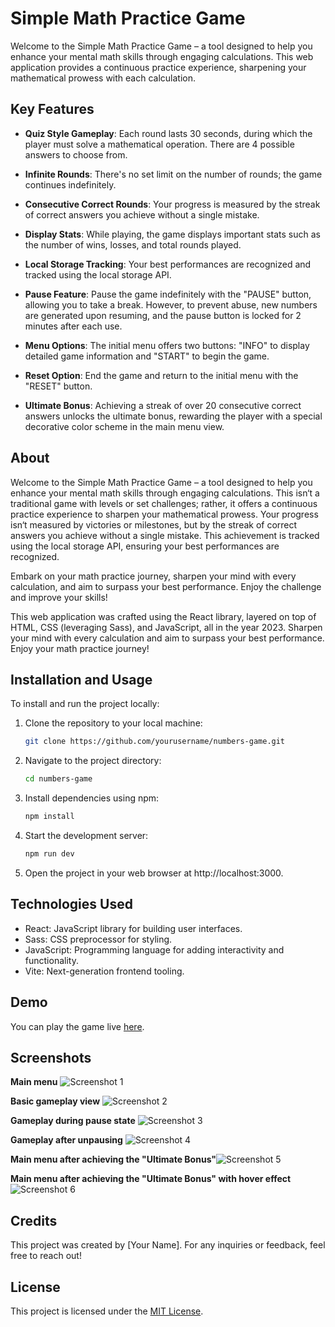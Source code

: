 # Simple Math Practice Game

Welcome to the Simple Math Practice Game – a tool designed to help you enhance your mental math skills through engaging calculations. This web application provides a continuous practice experience, sharpening your mathematical prowess with each calculation.

## Key Features

-   **Quiz Style Gameplay**: Each round lasts 30 seconds, during which the player must solve a mathematical operation. There are 4 possible answers to choose from.

-   **Infinite Rounds**: There's no set limit on the number of rounds; the game continues indefinitely.
-   **Consecutive Correct Rounds**: Your progress is measured by the streak of correct answers you achieve without a single mistake.

-   **Display Stats**: While playing, the game displays important stats such as the number of wins, losses, and total rounds played.
-   **Local Storage Tracking**: Your best performances are recognized and tracked using the local storage API.
-   **Pause Feature**: Pause the game indefinitely with the "PAUSE" button, allowing you to take a break. However, to prevent abuse, new numbers are generated upon resuming, and the pause button is locked for 2 minutes after each use.

-   **Menu Options**: The initial menu offers two buttons: "INFO" to display detailed game information and "START" to begin the game.
-   **Reset Option**: End the game and return to the initial menu with the "RESET" button.

-   **Ultimate Bonus**: Achieving a streak of over 20 consecutive correct answers unlocks the ultimate bonus, rewarding the player with a special decorative color scheme in the main menu view.

## About

Welcome to the Simple Math Practice Game – a tool designed to help you enhance your mental math skills through engaging calculations. This isn‘t a traditional game with levels or set challenges; rather, it offers a continuous practice experience to sharpen your mathematical prowess. Your progress isn‘t measured by victories or milestones, but by the streak of correct answers you achieve without a single mistake. This achievement is tracked using the local storage API, ensuring your best performances are recognized.

Embark on your math practice journey, sharpen your mind with every calculation, and aim to surpass your best performance. Enjoy the challenge and improve your skills!

This web application was crafted using the React library, layered on top of HTML, CSS (leveraging Sass), and JavaScript, all in the year 2023.
Sharpen your mind with every calculation and aim to surpass your best performance. Enjoy your math practice journey!

## Installation and Usage

To install and run the project locally:

1. Clone the repository to your local machine:

    ```bash
    git clone https://github.com/yourusername/numbers-game.git
    ```

2. Navigate to the project directory:

    ```bash
    cd numbers-game
    ```

3. Install dependencies using npm:

    ```bash
    npm install
    ```

4. Start the development server:

    ```bash
    npm run dev
    ```

5. Open the project in your web browser at http://localhost:3000.

## Technologies Used

-   React: JavaScript library for building user interfaces.
-   Sass: CSS preprocessor for styling.
-   JavaScript: Programming language for adding interactivity and functionality.
-   Vite: Next-generation frontend tooling.

## Demo

You can play the game live [here](https://skoulasp.github.io/numbers-game/).

## Screenshots

**Main menu** ![Screenshot 1](https://i.imgur.com/UuFfUMU.png)

**Basic gameplay view** ![Screenshot 2](https://i.imgur.com/Gzlnk6d.png)

**Gameplay during pause state** ![Screenshot 3](https://i.imgur.com/jRYIUWK.png)

**Gameplay after unpausing** ![Screenshot 4](https://i.imgur.com/KeWIXgF.png)

**Main menu after achieving the "Ultimate Bonus"**![Screenshot 5](https://i.imgur.com/GEteNWo.png)

**Main menu after achieving the "Ultimate Bonus" with hover effect** ![Screenshot 6](https://i.imgur.com/zyMTjnb.png)

## Credits

This project was created by [Your Name]. For any inquiries or feedback, feel free to reach out!

## License

This project is licensed under the [MIT License](LICENSE.md).
